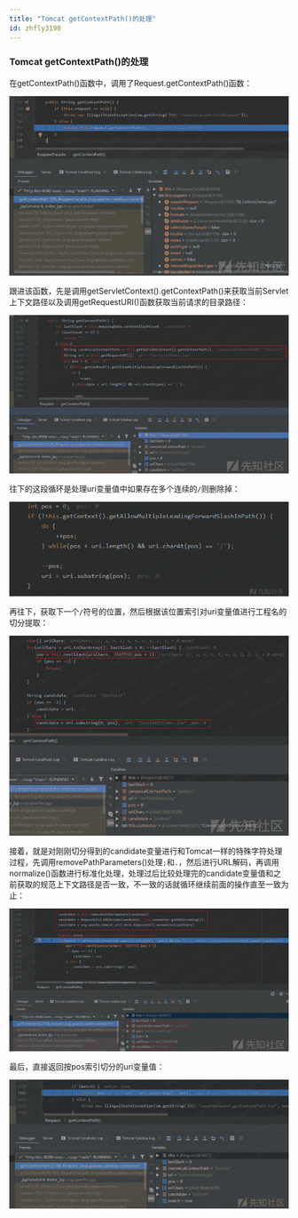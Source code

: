 ```yaml
---
title: "Tomcat getContextPath()的处理"
id: zhfly3190
---
```


### Tomcat getContextPath()的处理

在getContextPath()函数中，调用了Request.getContextPath()函数：

![image](../img/e1114a64a1be21ec7bbb16e3edc0f72e.png)

跟进该函数，先是调用getServletContext().getContextPath()来获取当前Servlet上下文路径以及调用getRequestURI()函数获取当前请求的目录路径：

![image](../img/fd0322c71f640cebf0bc3c228501f8ca.png)

往下的这段循环是处理uri变量值中如果存在多个连续的`/`则删除掉：

![image](../img/e00f0614eb2a6da89fcc8b328156b7ac.png)

再往下，获取下一个`/`符号的位置，然后根据该位置索引对uri变量值进行工程名的切分提取：

![image](../img/8bb6949bc876c77129d181754e521087.png)

接着，就是对刚刚切分得到的candidate变量进行和Tomcat一样的特殊字符处理过程，先调用removePathParameters()处理`;`和`.`，然后进行URL解码，再调用normalize()函数进行标准化处理，处理过后比较处理完的candidate变量值和之前获取的规范上下文路径是否一致，不一致的话就循环继续前面的操作直至一致为止：

![image](../img/f37855e53ae3d4a3ed0c422ddae0b8df.png)

最后，直接返回按pos索引切分的uri变量值：

![image](../img/2c3431bee980e8bf0be9b84c06e77835.png)